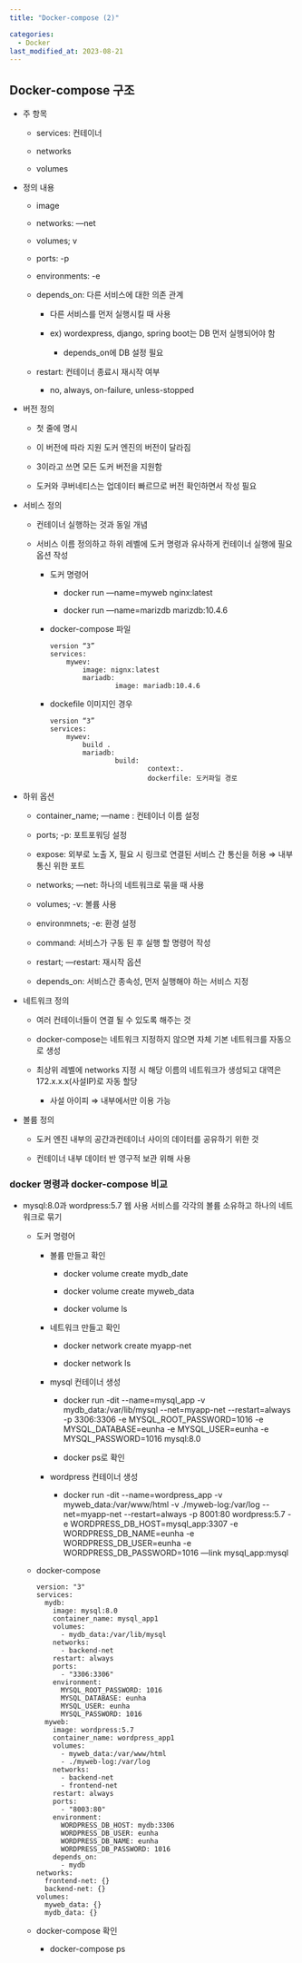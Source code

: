 ```yaml
---
title: "Docker-compose (2)"

categories:
  - Docker
last_modified_at: 2023-08-21
---
```


Docker-compose 구조
-----------------

*   주 항목
    
    *   services: 컨테이너
    
    *   networks
    
    *   volumes

*   정의 내용
    
    *   image
    
    *   networks: —net
    
    *   volumes; v
    
    *   ports: -p
    
    *   environments: -e
    
    *   depends\_on: 다른 서비스에 대한 의존 관계
        
        *   다른 서비스를 먼저 실행시킬 때 사용
        
        *   ex) wordexpress, django, spring boot는 DB 먼저 실행되어야 함
            *   depends\_on에 DB 설정 필요
    
    *   restart: 컨테이너 종료시 재시작 여부
        *   no, always, on-failure, unless-stopped

*   버전 정의
    
    *   첫 줄에 명시
    
    *   이 버전에 따라 지원 도커 엔진의 버전이 달라짐
    
    *   3이라고 쓰면 모든 도커 버전을 지원함
    
    *   도커와 쿠버네티스는 업데이터 빠르므로 버전 확인하면서 작성 필요

*   서비스 정의
    
    *   컨테이너 실행하는 것과 동일 개념
    
    *   서비스 이름 정의하고 하위 레벨에 도커 명령과 유사하게 컨테이너 실행에 필요 옵션 작성
        
        *   도커 명령어
            
            *   docker run —name=myweb nginx:latest
            
            *   docker run —name=marizdb marizdb:10.4.6
        
        *   docker-compose 파일
            
                version “3”
                services:
                    mywev:
                        image: nignx:latest
                		mariadb:
                				image: mariadb:10.4.6
            
        
        *   dockefile 이미지인 경우
            
                version “3”
                services:
                    mywev:
                        build .
                		mariadb:
                				build:
                						context:.
                						dockerfile: 도커파일 경로
            

*   하위 옵션
    
    *   container\_name; —name : 컨테이너 이름 설정
    
    *   ports; -p: 포트포워딩 설정
    
    *   expose: 외부로 노출 X, 필요 시 링크로 연결된 서비스 간 통신을 허용 ⇒ 내부 통신 위한 포트
    
    *   networks; —net: 하나의 네트워크로 묶을 때 사용
    
    *   volumes; -v: 볼륨 사용
    
    *   environmnets; -e: 환경 설정
    
    *   command: 서비스가 구동 된 후 실행 할 명령어 작성
    
    *   restart; —restart: 재시작 옵션
    
    *   depends\_on: 서비스간 종속성, 먼저 실행해야 하는 서비스 지정

*   네트워크 정의
    
    *   여러 컨테이너들이 연결 될 수 있도록 해주는 것
    
    *   docker-compose는 네트워크 지정하지 않으면 자체 기본 네트워크를 자동으로 생성
    
    *   최상위 레벨에 networks 지정 시 해당 이름의 네트워크가 생성되고 대역은 172.x.x.x(사설IP)로 자동 할당
        *   사설 아이피 ⇒ 내부에서만 이용 가능

*   볼륨 정의
    
    *   도커 엔진 내부의 공간과컨테이너 사이의 데이터를 공유하기 위한 것
    
    *   컨테이너 내부 데이터 반 영구적 보관 위해 사용

### docker 명령과 docker-compose 비교

*   mysql:8.0과 wordpress:5.7 웹 사용 서비스를 각각의 볼륨 소유하고 하나의 네트워크로 묶기
    
    *   도커 명령어
        
        *   볼륨 만들고 확인
            
            *   docker volume create mydb\_date
            
            *   docker volume create myweb\_data
            
            *   docker volume ls
        
        *   네트워크 만들고 확인
            
            *   docker network create myapp-net
            
            *   docker network ls
        
        *   mysql 컨테이너 생성
            
            *   docker run -dit --name=mysql\_app -v mydb\_data:/var/lib/mysql --net=myapp-net --restart=always -p 3306:3306 -e MYSQL\_ROOT\_PASSWORD=1016 -e MYSQL\_DATABASE=eunha -e MYSQL\_USER=eunha -e MYSQL\_PASSWORD=1016 mysql:8.0
            
            *   docker ps로 확인
        
        *   wordpress 컨테이너 생성
            *   docker run -dit --name=wordpress\_app -v myweb\_data:/var/www/html -v ./myweb-log:/var/log --net=myapp-net --restart=always -p 8001:80 wordpress:5.7 -e WORDPRESS\_DB\_HOST=mysql\_app:3307 -e WORDPRESS\_DB\_NAME=eunha -e WORDPRESS\_DB\_USER=eunha -e WORDPRESS\_DB\_PASSWORD=1016 —link mysql\_app:mysql
    
    *   docker-compose
        
            version: "3"
            services:
              mydb:
                image: mysql:8.0
                container_name: mysql_app1
                volumes:
                  - mydb_data:/var/lib/mysql
                networks:
                  - backend-net
                restart: always
                ports:
                  - "3306:3306"
                environment:
                  MYSQL_ROOT_PASSWORD: 1016
                  MYSQL_DATABASE: eunha
                  MYSQL_USER: eunha
                  MYSQL_PASSWORD: 1016
              myweb:
                image: wordpress:5.7
                container_name: wordpress_app1
                volumes:
                  - myweb_data:/var/www/html
                  - ./myweb-log:/var/log
                networks:
                  - backend-net
                  - frontend-net
                restart: always
                ports:
                  - "8003:80"
                environment:
                  WORDPRESS_DB_HOST: mydb:3306
                  WORDPRESS_DB_USER: eunha
                  WORDPRESS_DB_NAME: eunha
                  WORDPRESS_DB_PASSWORD: 1016   
                depends_on:
                  - mydb
            networks:
              frontend-net: {}
              backend-net: {}
            volumes:
              myweb_data: {}
              mydb_data: {}
        
    
    *   docker-compose 확인
        *   docker-compose ps
